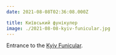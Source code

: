```yaml
---
date: 2021-08-08T02:36:08.000Z

title: Київський фунікулер
image: ./2021-08-08-kyiv-funicular.jpg
---
```


Entrance to the [Kyiv Funicular](https://en.wikipedia.org/wiki/Kyiv_Funicular).
